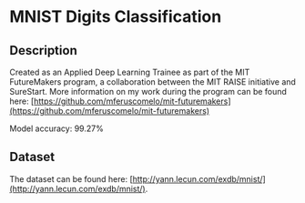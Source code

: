 # MNIST Digits Classification

## Description
Created as an Applied Deep Learning Trainee as part of the MIT FutureMakers program, a collaboration between the MIT RAISE initiative and SureStart. More information on my work during the program can be found here: [https://github.com/mferuscomelo/mit-futuremakers](https://github.com/mferuscomelo/mit-futuremakers)

Model accuracy: 99.27%

## Dataset
The dataset can be found here: [http://yann.lecun.com/exdb/mnist/](http://yann.lecun.com/exdb/mnist/).